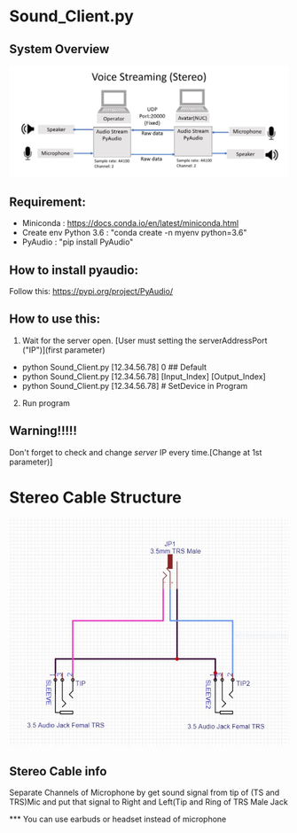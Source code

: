 # Sound_Client.py

## System Overview
![Diagram](src/SoundSocketDiagram2.JPG)

## Requirement:
- Miniconda : https://docs.conda.io/en/latest/miniconda.html 
- Create env Python 3.6 : "conda create -n myenv python=3.6"
- PyAudio : "pip install PyAudio"

## How to install pyaudio:
Follow this: https://pypi.org/project/PyAudio/

## How to use this: 
1. Wait for the server open. [User must setting the serverAddressPort ("IP")](first parameter) 
- python Sound_Client.py [12.34.56.78] 0 ## Default
- python Sound_Client.py [12.34.56.78] [Input_Index] [Output_Index]
- python Sound_Client.py [12.34.56.78] # SetDevice in Program
2. Run program

## Warning!!!!!
Don't forget to check and change *server* IP every time.[Change at 1st parameter)]

# Stereo Cable Structure
![Diagram](src/Stereo_CABLE_STRUCTURE_XPrize.JPG)

## Stereo Cable info
Separate Channels of Microphone by get sound signal from tip of (TS and TRS)Mic and put that signal to Right and Left(Tip and Ring of TRS Male Jack

*** You can use earbuds or headset instead of microphone

